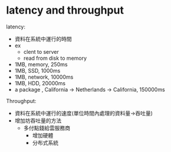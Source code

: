 # latency and throughput

latency: 
- 資料在系統中運行的時間
- ex
  - clent to server
  - read from disk to memory
- 1MB, memory, 250ms
- 1MB, SSD, 1000ms
- 1MB, network, 10000ms
- 1MB, HDD, 20000ms
- a package , California -> Netherlands -> California, 150000ms

Throughput:
- 資料在系統中運行的速度(單位時間內處理的資料量->吞吐量)
- 增加坊吞吐量的方法
  - 多付點錢給雲服務商
    - 增加硬體
    - 分布式系統